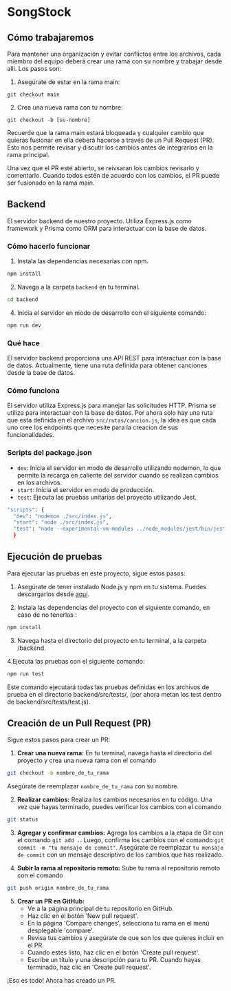 # SongStock

## Cómo trabajaremos

Para mantener una organización y evitar conflictos entre los archivos, cada miembro del equipo deberá crear una rama con su nombre y trabajar desde allí. Los pasos son:

1. Asegúrate de estar en la rama main:

```
git checkout main
```

2. Crea una nueva rama con tu nombre:

```
git checkout -b [su-nombre]
```

Recuerde que la rama main estará bloqueada y cualquier cambio que quieras fusionar en ella deberá hacerse a través de un Pull Request (PR). Esto nos permite revisar y discutir los cambios antes de integrarlos en la rama principal.

Una vez que el PR esté abierto, se reivsaran los cambios revisarlo y comentarlo. Cuando todos estén de acuerdo con los cambios, el PR puede ser fusionado en la rama main.

## Backend

El servidor backend de nuestro proyecto. Utiliza Express.js como framework y Prisma como ORM para interactuar con la base de datos.

### Cómo hacerlo funcionar

1. Instala las dependencias necesarias con npm.

```sh
npm install
```

2. Navega a la carpeta `backend` en tu terminal.

```sh
cd backend
```

<!-- 3.() Copia el archivo `.env.example` a un nuevo archivo llamado `.env` y rellena las variables de entorno necesarias.

`cp .env.example .env` -->

4. Inicia el servidor en modo de desarrollo con el siguiente comando:

```sh
npm run dev
```

### Qué hace

El servidor backend proporciona una API REST para interactuar con la base de datos. Actualmente, tiene una ruta definida para obtener canciones desde la base de datos.

### Cómo funciona

El servidor utiliza Express.js para manejar las solicitudes HTTP. Prisma se utiliza para interactuar con la base de datos. Por ahora solo hay una ruta que esta definida en el archivo `src/rutas/cancion.js`, la idea es que cada uno cree los endpoints que necesite para la creacion de sus funcionalidades.

### Scripts del package.json

- `dev`: Inicia el servidor en modo de desarrollo utilizando nodemon, lo que permite la recarga en caliente del servidor cuando se realizan cambios en los archivos.
- `start`: Inicia el servidor en modo de producción.
- `test`: Ejecuta las pruebas unitarias del proyecto utilizando Jest.

```sh
"scripts": {
  "dev": "nodemon ./src/index.js",
  "start": "node ./src/index.js",
  "test": "node --experimental-vm-modules ../node_modules/jest/bin/jest.js"
  }
```

## Ejecución de pruebas

Para ejecutar las pruebas en este proyecto, sigue estos pasos:

1. Asegúrate de tener instalado Node.js y npm en tu sistema. Puedes descargarlos desde [aquí](https://nodejs.org/).

2. Instala las dependencias del proyecto con el siguiente comando, en caso de no tenerlas :
```sh
npm install
```

3. Navega hasta el directorio del proyecto en tu terminal, a la carpeta /backend.


4.Ejecuta las pruebas con el siguiente comando:

```sh
npm run test
```

Este comando ejecutará todas las pruebas definidas en los archivos de prueba en el directorio backend/src/tests/, (por ahora metan los test dentro de backend/src/tests/test.js).

## Creación de un Pull Request (PR)

Sigue estos pasos para crear un PR:

1. **Crear una nueva rama:** En tu terminal, navega hasta el directorio del proyecto y crea una nueva rama con el comando 

```sh
git checkout -b nombre_de_tu_rama
```

 Asegúrate de reemplazar `nombre_de_tu_rama` con su nombre.

2. **Realizar cambios:** Realiza los cambios necesarios en tu código. Una vez que hayas terminado, puedes verificar los cambios con el comando 

```sh
git status
```


3. **Agregar y confirmar cambios:** Agrega los cambios a la etapa de Git con el comando `git add .`. Luego, confirma los cambios con el comando `git commit -m "tu mensaje de commit"`. Asegúrate de reemplazar `tu mensaje de commit` con un mensaje descriptivo de los cambios que has realizado.

4. **Subir la rama al repositorio remoto:** Sube tu rama al repositorio remoto con el comando 

```sh
git push origin nombre_de_tu_rama
```

5. **Crear un PR en GitHub:**
    - Ve a la página principal de tu repositorio en GitHub.
    - Haz clic en el botón 'New pull request'.
    - En la página 'Compare changes', selecciona tu rama en el menú desplegable 'compare'.
    - Revisa tus cambios y asegúrate de que son los que quieres incluir en el PR.
    - Cuando estés listo, haz clic en el botón 'Create pull request'.
    - Escribe un título y una descripción para tu PR. Cuando hayas terminado, haz clic en 'Create pull request'.

¡Eso es todo! Ahora has creado un PR.